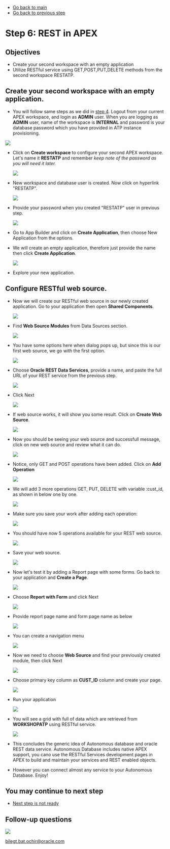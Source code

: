- [Go back to main](/README.md)
- [Go back to previous step](/step6.md)

# Step 6: REST in APEX
## Objectives
- Create your second workspace with an empty application
- Utilize RESTful service using GET,POST,PUT,DELETE methods from the second workspace RESTATP.

## Create your second workspace with an empty application.

-  You will follow same steps as we did in [step 4](step4.md). Logout from your current APEX workspace, and login as **ADMIN** user. When you are logging as **ADMIN** user, name of the workspace is **INTERNAL** and password is your database password which you have provided in ATP instance provisioning.

  ![](./images/step6/2.websource.PNG)

- Click on **Create workspace** to configure your second APEX workspace. Let's name it **RESTATP** and remember *keep note of the password as you will need it later.*
  
  ![](./images/step6/2.websource-cont1.PNG)
  
- New workspace and database user is created. Now click on hyperlink "RESTATP".

  ![](./images/step6/2.websource-cont2.PNG)
  
- Provide your password when you created "RESTATP" user in previous step.

  ![](./images/step6/2.websource-cont2_1.PNG)

- Go to App Builder and click on **Create Application**, then choose New Application from the options. 
- We will create an empty application, therefore just provide the name then click **Create Application**.

  ![](./images/step6/3.rest.PNG)

- Explore your new application.

## Configure RESTful web source.
- Now we will create our RESTful web source in our newly created application. Go to your application then open **Shared Components**.

  ![](./images/step6/3.rest-cont1.PNG)  
  
- Find **Web Source Modules** from Data Sources section.

  ![](./images/step6/3.rest-cont2.PNG)  
  
- You have some options here when dialog pops up, but since this is our first web source, we go with the first option.

  ![](./images/step6/3.rest-cont3.PNG)  
  
- Choose **Oracle REST Data Services**, provide a name, and paste the full URL of your REST service from the previous step.

  ![](./images/step6/3.rest-cont4.PNG)  
  
- Click Next

  ![](./images/step6/3.rest-cont5.PNG)  
  
- If web source works, it will show you some result. Click on **Create Web Source**.

  ![](./images/step6/3.rest-cont6.PNG)  
  
- Now you should be seeing your web source and successfull message, click on new web source and review what it can do.

  ![](./images/step6/3.rest-cont7.PNG)  
  
- Notice, only GET and POST operations have been added. Click on **Add Operation**

  ![](./images/step6/3.rest-cont7_1.PNG)  

- We will add 3 more operations GET, PUT, DELETE with variable :cust_id, as shown in below one by one.

  ![](./images/step6/3.rest-cont7_2.PNG)  
  
- Make sure you save your work after adding each operation:

  ![](./images/step6/3.rest-cont7_6.PNG)

- You should have now 5 operations available for your REST web source.

  ![](./images/step6/3.rest-cont7_5.PNG)  

- Save your web source.

  ![](./images/step6/3.rest-cont7_6.PNG)  

- Now let's test it by adding a Report page with some forms. Go back to your application and **Create a Page**.

  ![](./images/step6/3.rest-cont8.PNG)  

- Choose **Report with Form** and click Next

  ![](./images/step6/3.rest-cont8_1.PNG)  

- Provide report page name and form page name as below

  ![](./images/step6/3.rest-cont8_2.PNG)  

- You can create a navigation menu

  ![](./images/step6/3.rest-cont8_3.PNG)  

- Now we need to choose **Web Source** and find your previously created module, then click Next

  ![](./images/step6/3.rest-cont8_4.PNG)  

- Choose primary key column as **CUST_ID** column and create your page.

  ![](./images/step6/3.rest-cont8_5.PNG)  

- Run your application

  ![](./images/step6/3.rest-cont9.PNG)  

- You will see a grid with full of data which are retrieved from **WORKSHOPATP** using RESTful service.

  ![](./images/step6/3.rest-cont9_1.PNG)  

- This concludes the generic idea of Autonomous database and oracle REST data service. Autonomous Database includes native APEX support, you cano use the RESTful Services development pages in APEX to build and maintain your services and REST enabled objects. 
- However you can connect almost any service to your Autonomous Database. Enjoy!

## You may continue to next step 
- [Next step is not ready](README.md)

## Follow-up questions

![](./images/bilegt.jpg)

[bilegt.bat.ochir@oracle.com](mailto:bilegt.bat.ochir@oracle.com)
